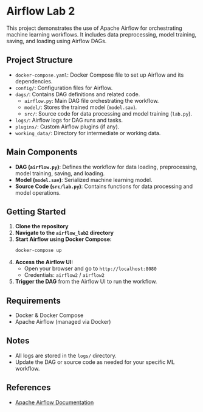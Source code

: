 # Airflow Lab 2

This project demonstrates the use of Apache Airflow for orchestrating machine learning workflows. It includes data preprocessing, model training, saving, and loading using Airflow DAGs. 

## Project Structure

- `docker-compose.yaml`: Docker Compose file to set up Airflow and its dependencies.
- `config/`: Configuration files for Airflow.
- `dags/`: Contains DAG definitions and related code.
  - `airflow.py`: Main DAG file orchestrating the workflow.
  - `model/`: Stores the trained model (`model.sav`).
  - `src/`: Source code for data processing and model training (`lab.py`).
- `logs/`: Airflow logs for DAG runs and tasks.
- `plugins/`: Custom Airflow plugins (if any).
- `working_data/`: Directory for intermediate or working data.


## Main Components

- **DAG (`airflow.py`)**: Defines the workflow for data loading, preprocessing, model training, saving, and loading.
- **Model (`model.sav`)**: Serialized machine learning model.
- **Source Code (`src/lab.py`)**: Contains functions for data processing and model operations.

## Getting Started

1. **Clone the repository**
2. **Navigate to the `airflow_lab2` directory**
3. **Start Airflow using Docker Compose:**
   ```sh
   docker-compose up
   ```
4. **Access the Airflow UI:**
   - Open your browser and go to `http://localhost:8080`
   - Credentials: `airflow2` / `airflow2`
5. **Trigger the DAG** from the Airflow UI to run the workflow.

## Requirements

- Docker & Docker Compose
- Apache Airflow (managed via Docker)

## Notes

- All logs are stored in the `logs/` directory.
- Update the DAG or source code as needed for your specific ML workflow.

## References
- [Apache Airflow Documentation](https://airflow.apache.org/docs/)
